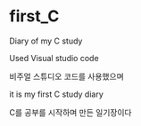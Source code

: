 # first_C
Diary of my C study


Used Visual studio code 

비주얼 스튜디오 코드를 사용했으며



it is my first C study diary

C를 공부를 시작하며 만든 일기장이다


